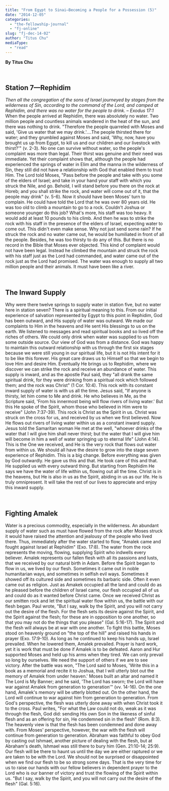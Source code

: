 ```yaml
---
title: "From Egypt to Sinai—Becoming a People for a Possession (5)"
date: "2014-12-05"
categories: 
  - "the-fellowship-journal"
  - "fj-online"
slug: "fj-dec-14-02"
author: "Titus Chu"
mediaType: 
  - "read"
---
```


**By Titus Chu**

 

## **Station 7—Rephidim**

_Then all the congregation of the sons of Israel journeyed by stages from the wilderness of Sin, according to the command of the Lord, and camped at Rephidim, and there was no water for the people to drink. – Exodus 17:1_ When the people arrived at Rephidim, there was absolutely no water. Two million people and countless animals wandered in the heat of the sun, and there was nothing to drink. "Therefore the people quarreled with Moses and said, 'Give us water that we may drink.'....The people thirsted there for water; and they grumbled against Moses and said, 'Why, now, have you brought us up from Egypt, to kill us and our children and our livestock with thirst?'" (v. 2-3). No one can survive without water, so the people's complaint was more than legal. Their thirst was genuine and their need was immediate. Yet their complaint shows that, although the people had experienced the springs of water in Elim and the manna in the wilderness of Sin, they still did not have a relationship with God that enabled them to trust Him. The Lord told Moses, "Pass before the people and take with you some of the elders of Israel; and take in your hand your staff with which you struck the Nile, and go. Behold, I will stand before you there on the rock at Horeb; and you shall strike the rock, and water will come out of it, that the people may drink" (v. 5-6). Now it should have been Moses' turn to complain. He could have told the Lord that he was over 80 years old. He was too old to climb a mountain to go to a rock. Couldn't Joshua or someone younger do this job? What's more, his staff was too heavy. It would add at least 10 pounds to his climb. And then he was to strike the rock with his staff in the presence of the elders of Israel, expecting water to come out. This didn't even make sense. Why not just send some rain? If he struck the rock and no water came out, he would be humiliated in front of all the people. Besides, he was too thirsty to do any of this. But there is no record in the Bible that Moses ever objected. This kind of complaint would not have been legal. Instead he climbed the mountain and struck the rock with his staff just as the Lord had commanded, and water came out of the rock just as the Lord had promised. The water was enough to supply all two million people and their animals. It must have been like a river.

 

## **The Inward Supply**

Why were there twelve springs to supply water in station five, but no water here in station seven? There is a spiritual meaning to this. From our initial experience of salvation represented by Egypt to this point in Rephidim, God has been outward, and His supply of water was outward. We made our complaints to Him in the heavens and He sent His blessings to us on the earth. We listened to messages and read spiritual books and so lived off the riches of others. We could only drink when water was supplied to us from some outside source. Our view of God was from a distance. God was happy to maintain this outward relationship with us through the first six stages because we were still young in our spiritual life, but it is not His intent for it to be like this forever. His great care draws us to Himself so that we begin to love Him and desire Him. Eventually He brings us to Rephidim, where we discover we can strike the rock and receive an abundance of water. This supply is inward, and as the apostle Paul said, they "all drank the same spiritual drink, for they were drinking from a spiritual rock which followed them; and the rock was Christ" (1 Cor. 10:4). This rock with its constant inward supply of water is with us all the time. Jesus said, "If anyone is thirsty, let him come to Me and drink. He who believes in Me, as the Scripture said, 'From his innermost being will flow rivers of living water.' But this He spoke of the Spirit, whom those who believed in Him were to receive" (John 7:37-39). This rock is Christ as the Spirit in us. Christ was struck on the cross for us, and received by us when we first believed. Now He flows out rivers of living water within us as a constant inward supply. Jesus told the Samaritan woman He met at the well, "whoever drinks of the water that I will give him shall never thirst; but the water that I will give him will become in him a well of water springing up to eternal life" (John 4:14). This is the One we received, and He is the very rock that flows out water from within us. We should all have the desire to grow into the stage seven experience of Rephidim. This is a big change. Before everything was given by God outwardly. He gave us this and that. He took care of this and that. He supplied us with every outward thing. But starting from Rephidim He says we have the water of life within us, flowing out all the time. Christ is in the heavens, but He is also in us as the Spirit, abiding in us as our life. He is truly omnipresent. It will take the rest of our lives to appreciate and enjoy this inward supply.

 

## **Fighting Amalek**

Water is a precious commodity, especially in the wilderness. An abundant supply of water such as must have flowed from the rock after Moses struck it would have raised the attention and jealousy of the people who lived there. Thus, immediately after the water started to flow, "Amalek came and fought against Israel at Rephidim" (Exo. 17:8). The water from the rock represents the moving, flowing, supplying Spirit who indwells every believer. Amalek represents our fallen flesh with all its passions and lusts, that we received by our natural birth in Adam. Before the Spirit began to flow in us, we lived by our flesh. Sometimes it came out in noble humanitarian ways, and sometimes in selfish evil ways. Sometimes it showed off its cultured side and sometimes its barbaric side. Often it even came out as religion. Just as Amakek occupied all the land and could do as he pleased before the children of Israel came, our flesh occupied all of us and could do as it wanted before Christ came. Once we received Christ as our smitten rock and let the spiritual water flow within us, the battle with our flesh began. Paul wrote, "But I say, walk by the Spirit, and you will not carry out the desire of the flesh. For the flesh sets its desire against the Spirit, and the Spirit against the flesh; for these are in opposition to one another, so that you may not do the things that you please" (Gal. 5:16-17). The Spirit and the flesh will always be at war with one another. To fight this battle, Moses stood on heavenly ground on "the top of the hill" and raised his hands in prayer (Exo. 17:9-10). As long as he continued to keep his hands up, Israel prevailed. When he lowered them, Amalek prevailed. Prayer is hard work, yet it is work that must be done if Amalek is to be defeated. Aaron and Hur supported Moses and held up his arms when they tired. We can only prevail so long by ourselves. We need the support of others if we are to see victory. After the battle was won, "The Lord said to Moses, 'Write this in a book as a memorial and recite it to Joshua, that I will utterly blot out the memory of Amalek from under heaven.' Moses built an altar and named it The Lord is My Banner; and he said, 'The Lord has sworn; the Lord will have war against Amalek from generation to generation'" (vv. 14-16). On the one hand, Amalek's memory will be utterly blotted out. On the other hand, the Lord will continue to war against him from generation to generation. From God's perspective, the flesh was utterly done away with when Christ took it to the cross. Paul writes, "For what the Law could not do, weak as it was through the flesh, God did: sending His own Son in the likeness of sinful flesh and as an offering for sin, He condemned sin in the flesh" (Rom. 8:3). The heavenly view is that the flesh has been condemned and done away with. From Moses' perspective, however, the war with the flesh will continue from generation to generation. Abraham was faithful to obey God by casting out Ishmael, another picture of dealing with the flesh, but at Abraham's death, Ishmael was still there to bury him (Gen. 21:10-14; 25:9). Our flesh will be there to haunt us until the day we are either raptured or we are taken to be with the Lord. We should not be surprised or disappointed when we find our flesh to be so strong some days. That is the very time for us to raise our hands with our fellow believers in dependent prayer to the Lord who is our banner of victory and trust the flowing of the Spirit within us. "But I say, walk by the Spirit, and you will not carry out the desire of the flesh" (Gal. 5:16).

